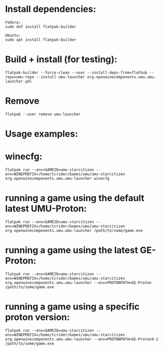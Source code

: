 # Install dependencies:
```
Fedora:
sudo dnf install flatpak-builder

Ubuntu:
sudo apt install flatpak-builder
```

# Build + install (for testing):
```
flatpak-builder --force-clean --user --install-deps-from=flathub --repo=umu-repo --install umu-launcher org.openwinecomponents.umu.umu-launcher.yml
```

# Remove
```
flatpak --user remove umu-launcher
```

# Usage examples:

# winecfg:
```
flatpak run --env=GAMEID=umu-starcitizen --env=WINEPREFIX=/home/tcrider/Games/umu/umu-starcitizen org.openwinecomponents.umu.umu-launcher winecfg
```

# running a game using the default latest UMU-Proton:
```
flatpak run --env=GAMEID=umu-starcitizen --env=WINEPREFIX=/home/tcrider/Games/umu/umu-starcitizen org.openwinecomponents.umu.umu-launcher /path/to/some/game.exe
```

# running a game using the latest GE-Proton:
```
flatpak run --env=GAMEID=umu-starcitizen --env=WINEPREFIX=/home/tcrider/Games/umu/umu-starcitizen org.openwinecomponents.umu.umu-launcher --env=PROTONPATH=GE-Proton /path/to/some/game.exe
```

# running a game using a specific proton version:
```
flatpak run --env=GAMEID=umu-starcitizen --env=WINEPREFIX=/home/tcrider/Games/umu/umu-starcitizen org.openwinecomponents.umu.umu-launcher --env=PROTONPATH=GE-Proton9-1 /path/to/some/game.exe
```

